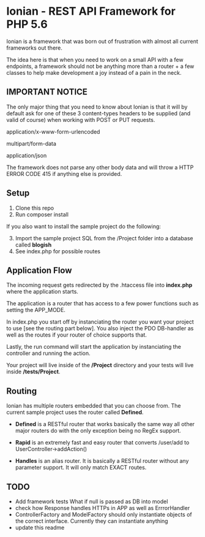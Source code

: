 # Ionian - REST API Framework for PHP 5.6

Ionian is a framework that was born out of frustration with almost all current frameworks out there.

The idea here is that when you need to work on a small API with a few endpoints, a framework should not be anything more than a
router + a few classes to help make development a joy instead of a pain in the neck.


## IMPORTANT NOTICE

The only major thing that you need to know about Ionian is that it will by default ask for one of these 3 content-types headers to be supplied (and valid of course)
when working with POST or PUT requests.

application/x-www-form-urlencoded

multipart/form-data

application/json

The framework does not parse any other body data and will throw a HTTP ERROR CODE 415 if anything else is provided.


## Setup

1. Clone this repo
2. Run composer install

If you also want to install the sample project do the following:

3. Import the sample project SQL from the /Project folder into a database called **blogish**
4. See index.php for possible routes


## Application Flow

The incoming request gets redirected by the .htaccess file into **index.php** where the application starts.

The application is a router that has access to a few power functions such as setting the APP_MODE.

In index.php you start off by instanciating the router you want your project to use [see the routing part below].
You also inject the PDO DB-handler as well as the routes if your router of choice supports that.

Lastly, the run command will start the application by instanciating the controller and running the action.

Your project will live inside of the **/Project** directory and your tests will live inside **/tests/Project**.


## Routing

Ionian has multiple routers embedded that you can choose from. The current sample project uses the router called **Defined**.

- **Defined** is a RESTful router that works basically the same way all other major routers do with the only exception being no RegEx support.

- **Rapid** is an extremely fast and easy router that converts /user/add to UserController->addAction()

- **Handles** is an alias router. It is basically a RESTful router without any parameter support. It will only match EXACT routes.



## TODO

- Add framework tests
    What if null is passed as DB into model
- check how Response handles HTTPs in APP as well as ErrrorHandler
- ControllerFactory and ModelFactory should only instantiate objects of the correct interface. Currently they can instantiate anything
- update this readme
